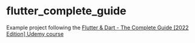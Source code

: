 # flutter_complete_guide

Example project following the [Flutter & Dart - The Complete Guide [2022 Edition] Udemy course](https://www.udemy.com/course/learn-flutter-dart-to-build-ios-android-apps/)